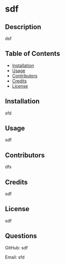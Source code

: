 # sdf
## Description
dsf    
## Table of Contents
* [Installation](#installation)
* [Usage](#usage)
* [Contributors](#contributors)
* [Credits](#credits)
* [License](#license)
## Installation
sfd
## Usage
sdf
## Contributors
dfs
## Credits
sdf
## License
sdf
        
## Questions
GitHub: sdf

Email: sfd